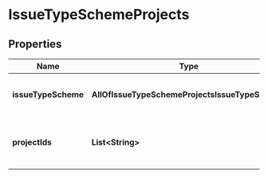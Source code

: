 # IssueTypeSchemeProjects

## Properties
Name | Type | Description | Notes
------------ | ------------- | ------------- | -------------
**issueTypeScheme** | **AllOfIssueTypeSchemeProjectsIssueTypeScheme** | Details of an issue type scheme. | 
**projectIds** | **List&lt;String&gt;** | The IDs of the projects using the issue type scheme. | 
